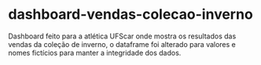 # dashboard-vendas-colecao-inverno
Dashboard feito para a atlética UFScar onde mostra os resultados das vendas da coleção de inverno, o dataframe foi alterado para valores e nomes fictícios para manter a integridade dos dados.
